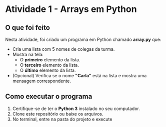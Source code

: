 # Atividade 1 - Arrays em Python

## O que foi feito
Nesta atividade, foi criado um programa em Python chamado **array.py** que:  
- Cria uma lista com 5 nomes de colegas da turma.  
- Mostra na tela:  
  - O **primeiro** elemento da lista.  
  - O **terceiro** elemento da lista.  
  - O **último** elemento da lista.  
- (Opcional) Verifica se o nome **"Carla"** está na lista e mostra uma mensagem correspondente.

## Como executar o programa
1. Certifique-se de ter o **Python 3** instalado no seu computador.  
2. Clone este repositório ou baixe os arquivos.  
3. No terminal, entre na pasta do projeto e execute

